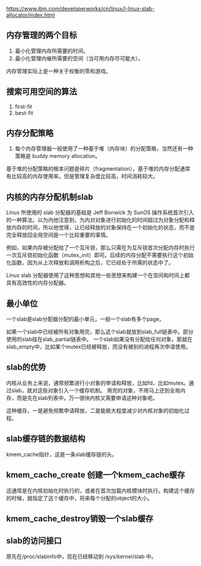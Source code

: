 https://www.ibm.com/developerworks/cn/linux/l-linux-slab-allocator/index.html

## 内存管理的两个目标
1. 最小化管理内存所需要的时间。
1. 最小化管理内催所需要的空间（当可用内存尽可能大）。

内存管理实际上是一种关于权衡的零和游戏。

## 搜索可用空间的算法
1. first-fit
1. best-fit

## 内存分配策略
1. 每个内存管理器一般使用了一种基于堆（内存块）的分配策略，当然还有一种策略是 buddy memory allocation。

基于堆的分配策略的根本问题是碎片（fragmentation），基于堆的内存分配通常有比较高的内存使用率。但是管理复杂度比较高，时间消耗较大。

## 内核的内存分配机制slab

Linux 所使用的 slab 分配器的基础是 Jeff Bonwick 为 SunOS 操作系统首次引入的一种算法。以为内他注意到，为内对对象进行初始化的时间超过为对象分配和释放内存的时间，所以他觉得，让已经释放的对象保持在一个初始化的状态，而不是完全释放回全局空间是一个比较重要的事情。

例如，如果内存被分配给了一个互斥锁，那么只需在为互斥锁首次分配内存时执行一次互斥锁初始化函数（mutex_init）即可。后续的内存分配不需要执行这个初始化函数，因为从上次释放和调用析构之后，它已经处于所需的状态中了。

Linux slab 分配器使用了这种思想和其他一些思想来构建一个在空间和时间上都具有高效性的内存分配器。

## 最小单位

一个slab是slab分配器分配的最小单元，一般一个slab有多个page。

如果一个slab中已经被所有对象用完，那么这个slab就放到slab_full链表中。部分使用的slab挂在slab_partial链表中。
一个slab如果没有分配给任何对象，那就在slab_empty中，比如某个mutex已经被释放，而没有被别的进程再次申请使用。

## slab的优势

内核从业务上来说，通常频繁进行小对象的申请和释放，比如fd，比如mutex。通过slab，就对这些对象引入一个缓存机制。
用完的对象，不用马上还到全局内存，而是先在slab列表中，万一很快内核又需要申请这种对象呢。

这种缓存，一是避免频繁申请释放，二是能极大程度减少对内核对象的初始化过程。

## slab缓存链的数据结构

 kmem_cache指针，这是一条slab缓存链的头。
 
 ## kmem_cache_create 创建一个kmem_cache缓存
 
 这通常是在内核初始化时执行的，或者在首次加载内核模块时执行。构建这个缓存的时候，就指定了这个缓存中，将来每个分配的object的大小。
 
 ## kmem_cache_destroy销毁一个slab缓存
 
 ## slab的访问接口
 
 原先在/proc/slabinfo中，现在已经移动到 /sys/kernel/slab 中。
